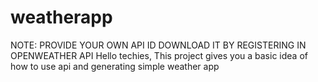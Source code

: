 # weatherapp
NOTE:
PROVIDE YOUR OWN API ID 
DOWNLOAD IT BY REGISTERING IN OPENWEATHER API
Hello techies,
This project gives you a basic idea of how to use api and generating simple weather app

